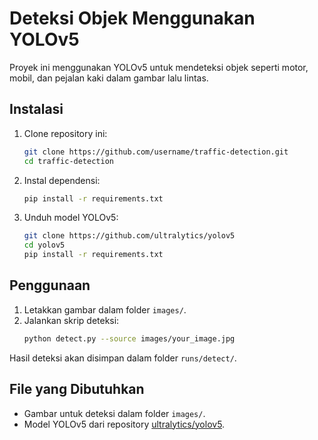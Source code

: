 # Deteksi Objek Menggunakan YOLOv5

Proyek ini menggunakan YOLOv5 untuk mendeteksi objek seperti motor, mobil, dan pejalan kaki dalam gambar lalu lintas.

## Instalasi

1. Clone repository ini:
    ```bash
    git clone https://github.com/username/traffic-detection.git
    cd traffic-detection
    ```

2. Instal dependensi:
    ```bash
    pip install -r requirements.txt
    ```

3. Unduh model YOLOv5:
    ```bash
    git clone https://github.com/ultralytics/yolov5
    cd yolov5
    pip install -r requirements.txt
    ```

## Penggunaan

1. Letakkan gambar dalam folder `images/`.
2. Jalankan skrip deteksi:
    ```bash
    python detect.py --source images/your_image.jpg
    ```

Hasil deteksi akan disimpan dalam folder `runs/detect/`.

## File yang Dibutuhkan
- Gambar untuk deteksi dalam folder `images/`.
- Model YOLOv5 dari repository [ultralytics/yolov5](https://github.com/ultralytics/yolov5).
